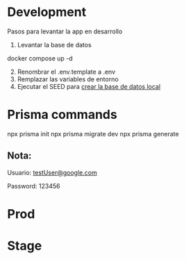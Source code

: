 # Development
Pasos para levantar la app en desarrollo

1. Levantar la base de datos

docker compose up -d

2. Renombrar el .env.template a .env
3. Remplazar las variables de entorno
4. Ejecutar el SEED para [crear la base de datos local](localhost:3000/api/seed)

# Prisma commands

npx prisma init
npx prisma migrate dev
npx prisma generate

## Nota:
Usuario: testUser@google.com

Password: 123456
# Prod


# Stage